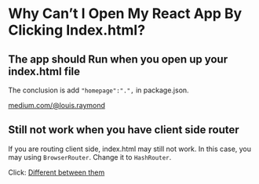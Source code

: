 # Why Can’t I Open My React App By Clicking Index.html?


## The app should Run when you open up your index.html file

The conclusion is add `"homepage":".",` in package.json.

[medium.com/@louis.raymond](https://medium.com/@louis.raymond/why-cant-i-open-my-react-app-by-clicking-index-html-d1778f6324cf)

## Still not work when you have client side router

If you are routing client side, index.html may still not work. In this case, you may using `BrowserRouter`. Change it to `HashRouter`.

Click: [Different between them](https://stackoverflow.com/questions/51974369/hashrouter-vs-browserrouter)

